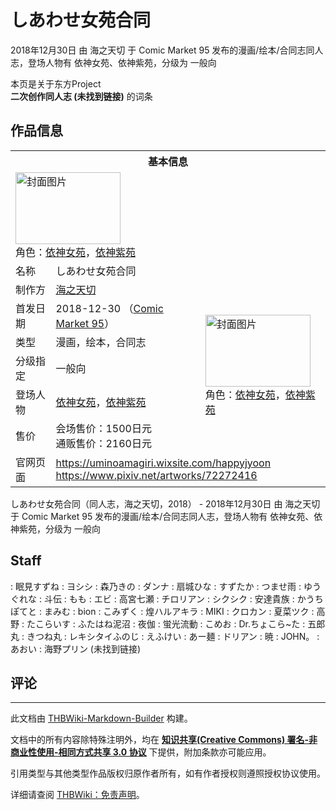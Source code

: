 # しあわせ女苑合同

<!-- source html: G:\repos\THBWiki-Markdown-Builder\THBWikiMarkdown\Temp\main\6\69\ns0%3A%E3%81%97%E3%81%82%E3%82%8F%E3%81%9B%E5%A5%B3%E8%8B%91%E5%90%88%E5%90%8C.html -->

2018年12月30日 由 海之天切 于 Comic Market 95 发布的漫画/绘本/合同志同人志，登场人物有 依神女苑、依神紫苑，分级为 一般向

本页是关于东方Project  
 **二次创作同人志 (未找到链接)** 的词条
## 作品信息

<table><tbody><tr><th colspan="3">基本信息</th></tr><tr><td class="cover-artwork-mobile" colspan="2"><a href="./文件-しあわせ女苑合同封面.jpg.md" class="image" title="封面图片"><img alt="封面图片" src="https://upload.thwiki.cc/thumb/3/36/%E3%81%97%E3%81%82%E3%82%8F%E3%81%9B%E5%A5%B3%E8%8B%91%E5%90%88%E5%90%8C%E5%B0%81%E9%9D%A2.jpg/168px-%E3%81%97%E3%81%82%E3%82%8F%E3%81%9B%E5%A5%B3%E8%8B%91%E5%90%88%E5%90%8C%E5%B0%81%E9%9D%A2.jpg" decoding="async" loading="lazy" width="168" height="115" srcset="https://upload.thwiki.cc/thumb/3/36/%E3%81%97%E3%81%82%E3%82%8F%E3%81%9B%E5%A5%B3%E8%8B%91%E5%90%88%E5%90%8C%E5%B0%81%E9%9D%A2.jpg/252px-%E3%81%97%E3%81%82%E3%82%8F%E3%81%9B%E5%A5%B3%E8%8B%91%E5%90%88%E5%90%8C%E5%B0%81%E9%9D%A2.jpg 1.5x, https://upload.thwiki.cc/thumb/3/36/%E3%81%97%E3%81%82%E3%82%8F%E3%81%9B%E5%A5%B3%E8%8B%91%E5%90%88%E5%90%8C%E5%B0%81%E9%9D%A2.jpg/336px-%E3%81%97%E3%81%82%E3%82%8F%E3%81%9B%E5%A5%B3%E8%8B%91%E5%90%88%E5%90%8C%E5%B0%81%E9%9D%A2.jpg 2x" data-file-width="1200" data-file-height="822"></a><div class="cover-char">角色：<a href="./依神女苑.md" title="依神女苑">依神女苑</a>，<a href="./依神紫苑.md" title="依神紫苑">依神紫苑</a></div></td>
</tr><tr><td class="label">名称</td><td colspan="2"> しあわせ女苑合同 </td></tr><tr><td class="label">制作方</td><td><a href="./海之天切.md" title="海之天切">海之天切</a></td><td class="cover-artwork" rowspan="6" style="min-width:168px;"><a href="./文件-しあわせ女苑合同封面.jpg.md" class="image" title="封面图片"><img alt="封面图片" src="https://upload.thwiki.cc/thumb/3/36/%E3%81%97%E3%81%82%E3%82%8F%E3%81%9B%E5%A5%B3%E8%8B%91%E5%90%88%E5%90%8C%E5%B0%81%E9%9D%A2.jpg/168px-%E3%81%97%E3%81%82%E3%82%8F%E3%81%9B%E5%A5%B3%E8%8B%91%E5%90%88%E5%90%8C%E5%B0%81%E9%9D%A2.jpg" decoding="async" loading="lazy" width="168" height="115" srcset="https://upload.thwiki.cc/thumb/3/36/%E3%81%97%E3%81%82%E3%82%8F%E3%81%9B%E5%A5%B3%E8%8B%91%E5%90%88%E5%90%8C%E5%B0%81%E9%9D%A2.jpg/252px-%E3%81%97%E3%81%82%E3%82%8F%E3%81%9B%E5%A5%B3%E8%8B%91%E5%90%88%E5%90%8C%E5%B0%81%E9%9D%A2.jpg 1.5x, https://upload.thwiki.cc/thumb/3/36/%E3%81%97%E3%81%82%E3%82%8F%E3%81%9B%E5%A5%B3%E8%8B%91%E5%90%88%E5%90%8C%E5%B0%81%E9%9D%A2.jpg/336px-%E3%81%97%E3%81%82%E3%82%8F%E3%81%9B%E5%A5%B3%E8%8B%91%E5%90%88%E5%90%8C%E5%B0%81%E9%9D%A2.jpg 2x" data-file-width="1200" data-file-height="822"></a><div class="cover-char">角色：<a href="./依神女苑.md" title="依神女苑">依神女苑</a>，<a href="./依神紫苑.md" title="依神紫苑">依神紫苑</a></div></td>
</tr><tr><td class="label">首发日期</td><td>2018-12-30&#160;（<a href="/展会作品列表?e=Comic+Market%2395">Comic Market 95</a>）</td></tr><tr><td class="label">类型</td><td>漫画，绘本，合同志</td></tr><tr><td class="label">分级指定</td><td>一般向</td></tr><tr><td class="label">登场人物</td><td><a href="./依神女苑.md" title="依神女苑">依神女苑</a>，<a href="./依神紫苑.md" title="依神紫苑">依神紫苑</a></td></tr><tr><td class="label">售价</td><td>会场售价：1500日元<br>通贩售价：2160日元</td></tr>
<tr><td class="label">官网页面</td><td colspan="2"><a rel="nofollow" class="external free" href="https://uminoamagiri.wixsite.com/happyjyoon">https://uminoamagiri.wixsite.com/happyjyoon</a><br><a rel="nofollow" class="external free" href="https://www.pixiv.net/artworks/72272416">https://www.pixiv.net/artworks/72272416</a></td></tr></tbody></table>

しあわせ女苑合同（同人志，海之天切，2018） - 2018年12月30日 由 海之天切 于 Comic Market 95 发布的漫画/绘本/合同志同人志，登场人物有 依神女苑、依神紫苑，分级为 一般向
## Staff
: 眠見すずね
: ヨシシ
: 森乃きの
: ダンナ
: 扇城ひな
: すずたか
: つませ雨
: ゆうぐれな
: 斗伝
: もも
: エビ
: 高宮七瀬
: チロリアン
: シクシク
: 安達貴族
: かうちぽてと
: まみむ
: bion
: こみずく
: 煌ハルアキラ
: MIKI
: クロカン
: 夏菜ツク
: 高野
: たこらいす
: ふたはね泥沼
: 夜伽
: 蛍光流動
: こめお
: Dr.ちょこら~た
: 五郎丸
: きつね丸
: レキシタイふのじ
: えふけい
: あー麺
: ドリアン
: 暁
: JOHN。
: あおい
: 海野プリン (未找到链接)

## 评论




---

此文档由 [THBWiki-Markdown-Builder](https://github.com/Delsin-Yu/THBWiki-Markdown-Builder) 构建。

文档中的所有内容除特殊注明外，均在 [**知识共享(Creative Commons) 署名-非商业性使用-相同方式共享 3.0 协议**](https://creativecommons.org/licenses/by-sa/3.0/deed.zh-hans) 下提供，附加条款亦可能应用。

引用类型与其他类型作品版权归原作者所有，如有作者授权则遵照授权协议使用。

详细请查阅 [THBWiki：免责声明](https://thbwiki.cc/THBWiki:%E5%85%8D%E8%B4%A3%E5%A3%B0%E6%98%8E)。

